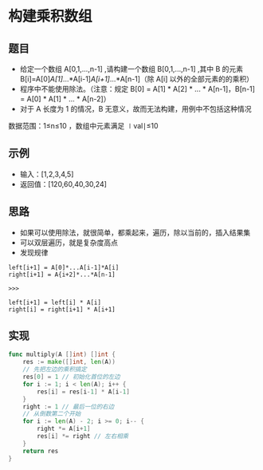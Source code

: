 # 构建乘积数组

## 题目

* 给定一个数组 A[0,1,...,n-1] ,请构建一个数组 B[0,1,...,n-1] ,其中 B 的元素 B[i]=A[0]*A[1]*...*A[i-1]*A[i+1]*...*A[n-1]（除 A[i] 以外的全部元素的的乘积）
* 程序中不能使用除法。（注意：规定 B[0] = A[1] * A[2] * ... * A[n-1]，B[n-1] = A[0] * A[1] * ... * A[n-2]）
* 对于 A 长度为 1 的情况，B 无意义，故而无法构建，用例中不包括这种情况

数据范围：1≤n≤10  ，数组中元素满足 ∣val∣≤10 

## 示例

* 输入：[1,2,3,4,5]
* 返回值：[120,60,40,30,24]

## 思路

* 如果可以使用除法，就很简单，都乘起来，遍历，除以当前的，插入结果集
* 可以双层遍历，就是复杂度高点
* 发现规律

```
left[i+1] = A[0]*...A[i-1]*A[i]
right[i+1] = A{i+2]*...*A[n-1]

>>>

left[i+1] = left[i] * A[i]
right[i] = right[i+1] * A[i+1]
```

## 实现

```go
func multiply(A []int) []int {
	res := make([]int, len(A))
	// 先把左边的乘积搞定
	res[0] = 1 // 初始化首位的左边
	for i := 1; i < len(A); i++ {
		res[i] = res[i-1] * A[i-1]
	}
	right := 1 // 最后一位的右边
	// 从倒数第二个开始
	for i := len(A) - 2; i >= 0; i-- {
		right *= A[i+1]
		res[i] *= right // 左右相乘
	}
	return res
}
```